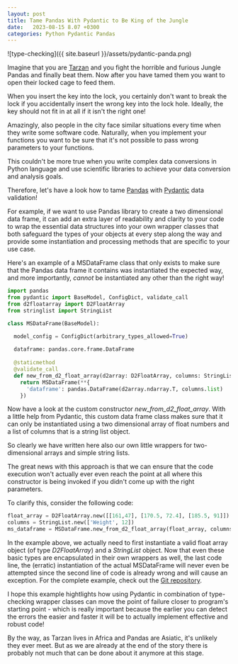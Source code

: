 ```yaml
---
layout: post
title: Tame Pandas With Pydantic to Be King of the Jungle
date:   2023-08-15 8.07 +0300
categories: Python Pydantic Pandas
---
```


![type-checking]({{ site.baseurl }}/assets/pydantic-panda.png)

Imagine that you are [Tarzan](https://en.wikipedia.org/wiki/Tarzan) 
and you fight the horrible and furious Jungle Pandas and finally beat them. 
Now after you have tamed them you want to open their locked cage to feed them.

When you insert the key into the lock, you certainly don't want to break
the lock if you accidentally insert the wrong key into the lock hole.
Ideally, the key should not fit in at all if it isn't the right one!

Amazingly, also people in the city face similar situations every time when 
they write some software code. Naturally, when you implement your functions
you want to be sure that it's not possible to pass wrong parameters to your functions.

This couldn't be more true when you write complex data conversions
in Python language and use scientific libraries to achieve your data
conversion and analysis goals.

Therefore, let's have a look how to tame [Pandas](https://pandas.pydata.org/) 
with [Pydantic](https://pydantic.dev/) data validation!
    
For example, if we want to use Pandas library to create a two dimensional data frame,
it can add an extra layer of readability and clarity to your code
to wrap the essential data structures into your own wrapper classes that both safeguard
the types of your objects at every step along the way and provide
some instantiation and processing methods that are specific to your 
use case.

Here's an example of a MSDataFrame class that only exists
to make sure that the Pandas data frame it contains was instantiated the expected
way, and more importantly, *cannot* be instantiated any other
than the right way!

```Python
import pandas
from pydantic import BaseModel, ConfigDict, validate_call
from d2floatarray import D2FloatArray
from stringlist import StringList

class MSDataFrame(BaseModel):

  model_config = ConfigDict(arbitrary_types_allowed=True)
  
  dataframe: pandas.core.frame.DataFrame
  
  @staticmethod
  @validate_call
  def new_from_d2_float_array(d2array: D2FloatArray, columns: StringList):
    return MSDataFrame(**{
      'dataframe': pandas.DataFrame(d2array.ndarray.T, columns.list)
    })
``` 
Now have a look at the custom constructor *new_from_d2_float_array*. With a little help from Pydantic, this
custom data frame class makes sure that it can only be instantiated
using a two dimensional array of float numbers and a list of 
columns that is a string list object.

So clearly we have written here also our own little wrappers for two-dimensional 
arrays and simple string lists.

The great news with this approach is that we can ensure that the 
code execution won't actually ever even reach the point at all where
this constructor is being invoked if you didn't come up with the right parameters.

To clarify this, consider the following code:

```Python
float_array = D2FloatArray.new([[161,47], [170.5, 72.4], [185.5, 91]])
columns = StringList.new(['Weight', 12])
ms_dataframe = MSDataFrame.new_from_d2_float_array(float_array, columns)
```
In the example above, we actually need to first instantiate a valid
float array object (of type *D2FloatArray*) and a *StringList* object. 
Now that even these basic types are encapsulated in their own wrappers
as well, the last code line, the (erratic) instantiation of the actual MSDataFrame will
never even be attempted since the second line of code is already wrong
and will cause an exception. For the complete example, check out the 
[Git repository](https://github.com/develprr/utility).

I hope this example hightlights how using Pydantic in combination of
type-checking wrapper classes can move the point of failure closer to 
program's starting point - which is really important because
the earlier you can detect the errors the easier and faster it will be 
to actually implement effective and robust code!

By the way, as Tarzan lives in Africa and Pandas are Asiatic, it's unlikely
they ever meet. But as we are already at the end of the story 
there is probably not much that can be done about it anymore at this stage.
